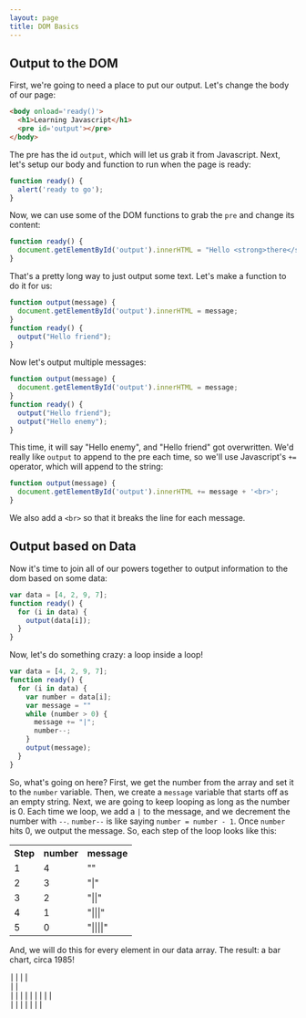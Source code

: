 ```yaml
---
layout: page
title: DOM Basics
---
```


## Output to the DOM
First, we're going to need a place to put our output. Let's change the body of our page:

```html
<body onload='ready()'>
  <h1>Learning Javascript</h1>
  <pre id='output'></pre>
</body>
```

The pre has the id `output`, which will let us grab it from Javascript. Next, let's setup our body and function to run when the page is ready:

```js
function ready() {
  alert('ready to go');
}
```

Now, we can use some of the DOM functions to grab the `pre` and change its content:

```js
function ready() {
  document.getElementById('output').innerHTML = "Hello <strong>there</strong>";
}
```

That's a pretty long way to just output some text. Let's make a function to do it for us:

```js
function output(message) {
  document.getElementById('output').innerHTML = message;
}
function ready() {
  output("Hello friend");
}
```

Now let's output multiple messages:

```js
function output(message) {
  document.getElementById('output').innerHTML = message;
}
function ready() {
  output("Hello friend");
  output("Hello enemy");
}
```

This time, it will say "Hello enemy", and "Hello friend" got overwritten. We'd really like `output` to append to the pre each time, so we'll use Javascript's `+=` operator, which will append to the string:

```js
function output(message) {
  document.getElementById('output').innerHTML += message + '<br>';
}
```

We also add a `<br>` so that it breaks the line for each message.

## Output based on Data

Now it's time to join all of our powers together to output information to the dom based on some data:

```js
var data = [4, 2, 9, 7];
function ready() {
  for (i in data) {
    output(data[i]);
  }
}
```

Now, let's do something crazy: a loop inside a loop!

```js
var data = [4, 2, 9, 7];
function ready() {
  for (i in data) {
    var number = data[i];
    var message = ""
    while (number > 0) {
      message += "|";
      number--;
    }
    output(message);
  }
}
```

So, what's going on here? First, we get the number from the array and set it to the `number` variable. Then, we create a `message` variable that starts off as an empty string. Next, we are going to keep looping as long as the number is 0. Each time we loop, we add a `|` to the message, and we decrement the number with `--`. `number--` is like saying `number = number - 1`. Once `number` hits 0, we output the message. So, each step of the loop looks like this:

<table class='table'>
  <tr>
    <th>Step</th>
    <th>number</th>
    <th>message</th>
  </tr>
  <tr><td>1</td><td>4</td><td>""</td></tr>
  <tr><td>2</td><td>3</td><td>"|"</td></tr>
  <tr><td>3</td><td>2</td><td>"||"</td></tr>
  <tr><td>4</td><td>1</td><td>"|||"</td></tr>
  <tr><td>5</td><td>0</td><td>"||||"</td></tr>
</table>

And, we will do this for every element in our data array. The result: a bar chart, circa 1985!

<pre>
||||
||
|||||||||
|||||||
</pre>